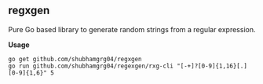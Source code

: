 ## regxgen

Pure Go based library to generate random strings from a regular expression.

**Usage**
```
go get github.com/shubhamgrg04/regxgen
go run github.com/shubhamgrg04/regexgen/rxg-cli "[-+]?[0-9]{1,16}[.][0-9]{1,6}" 5
```